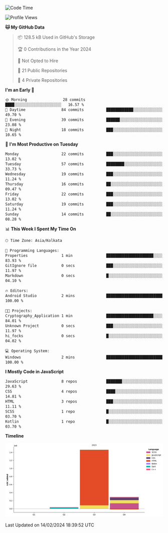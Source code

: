 <!--START_SECTION:waka-->
![Code Time](http://img.shields.io/badge/Code%20Time-222%20hrs%2018%20mins-blue)

![Profile Views](http://img.shields.io/badge/Profile%20Views-0-blue)

**🐱 My GitHub Data** 

> 📦 128.5 kB Used in GitHub's Storage 
 > 
> 🏆 0 Contributions in the Year 2024
 > 
> 🚫 Not Opted to Hire
 > 
> 📜 21 Public Repositories 
 > 
> 🔑 4 Private Repositories 
 > 
**I'm an Early 🐤** 

```text
🌞 Morning                28 commits          ████░░░░░░░░░░░░░░░░░░░░░   16.57 % 
🌆 Daytime                84 commits          ████████████░░░░░░░░░░░░░   49.70 % 
🌃 Evening                39 commits          ██████░░░░░░░░░░░░░░░░░░░   23.08 % 
🌙 Night                  18 commits          ███░░░░░░░░░░░░░░░░░░░░░░   10.65 % 
```
📅 **I'm Most Productive on Tuesday** 

```text
Monday                   22 commits          ███░░░░░░░░░░░░░░░░░░░░░░   13.02 % 
Tuesday                  57 commits          ████████░░░░░░░░░░░░░░░░░   33.73 % 
Wednesday                19 commits          ███░░░░░░░░░░░░░░░░░░░░░░   11.24 % 
Thursday                 16 commits          ██░░░░░░░░░░░░░░░░░░░░░░░   09.47 % 
Friday                   22 commits          ███░░░░░░░░░░░░░░░░░░░░░░   13.02 % 
Saturday                 19 commits          ███░░░░░░░░░░░░░░░░░░░░░░   11.24 % 
Sunday                   14 commits          ██░░░░░░░░░░░░░░░░░░░░░░░   08.28 % 
```


📊 **This Week I Spent My Time On** 

```text
🕑︎ Time Zone: Asia/Kolkata

💬 Programming Languages: 
Properties               1 min               █████████████████████░░░░   83.93 % 
GitIgnore file           0 secs              ███░░░░░░░░░░░░░░░░░░░░░░   11.97 % 
Markdown                 0 secs              █░░░░░░░░░░░░░░░░░░░░░░░░   04.10 % 

🔥 Editors: 
Android Studio           2 mins              █████████████████████████   100.00 % 

🐱‍💻 Projects: 
Cryptography_Application 1 min               █████████████████████░░░░   84.01 % 
Unknown Project          0 secs              ███░░░░░░░░░░░░░░░░░░░░░░   11.97 % 
hi_focks                 0 secs              █░░░░░░░░░░░░░░░░░░░░░░░░   04.02 % 

💻 Operating System: 
Windows                  2 mins              █████████████████████████   100.00 % 
```

**I Mostly Code in JavaScript** 

```text
JavaScript               8 repos             ███████░░░░░░░░░░░░░░░░░░   29.63 % 
CSS                      4 repos             ████░░░░░░░░░░░░░░░░░░░░░   14.81 % 
HTML                     3 repos             ███░░░░░░░░░░░░░░░░░░░░░░   11.11 % 
SCSS                     1 repo              █░░░░░░░░░░░░░░░░░░░░░░░░   03.70 % 
Kotlin                   1 repo              █░░░░░░░░░░░░░░░░░░░░░░░░   03.70 % 
```



**Timeline**

![Lines of Code chart](https://raw.githubusercontent.com/sairam030/sairam030/main/assets/bar_graph.png)


 Last Updated on 14/02/2024 18:39:52 UTC
<!--END_SECTION:waka-->
